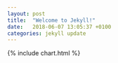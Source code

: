 ```yaml
---
layout: post
title:  "Welcome to Jekyll!"
date:   2018-06-07 13:05:37 +0100
categories: jekyll update
---
```


{% include chart.html %}
